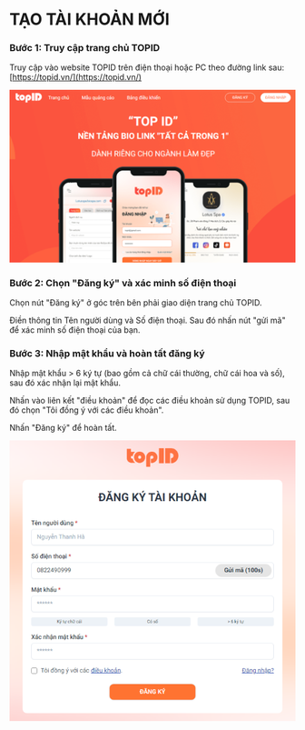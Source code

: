 # TẠO TÀI KHOẢN MỚI



### Bước 1: Truy cập trang chủ TOPID

Truy cập vào website TOPID trên điện thoại hoặc PC theo đường link sau: [https://topid.vn/](https://topid.vn/)

![Giao diện trang chủ TOPID](<.gitbook/assets/image (1).png>)

### Bước 2: Chọn "Đăng ký" và xác minh số điện thoại

Chọn nút "Đăng ký" ở góc trên bên phải giao diện trang chủ TOPID.&#x20;

Điền thông tin Tên người dùng và Số điện thoại. Sau đó nhấn nút "gửi mã" để xác minh số điện thoại của bạn.

### Bước 3: Nhập mật khẩu và hoàn tất đăng ký

Nhập mật khẩu > 6 ký tự (bao gồm cả chữ cái thường, chữ cái hoa và số), sau đó xác nhận lại mật khẩu.

Nhấn vào liên kết "điều khoản" để đọc các điều khoản sử dụng TOPID, sau đó chọn "Tôi đồng ý với các điều khoản".

Nhấn "Đăng ký" để hoàn tất.

![](<.gitbook/assets/image (7).png>)
